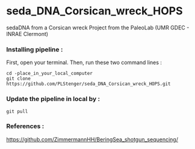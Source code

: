 # seda_DNA_Corsican_wreck_HOPS
sedaDNA from a Corsican wreck
Project from the PaleoLab (UMR GDEC - INRAE Clermont)

### Installing pipeline :

First, open your terminal. Then, run these two command lines :

    cd -place_in_your_local_computer
    git clone https://github.com/PLStenger/seda_DNA_Corsican_wreck_HOPS.git

### Update the pipeline in local by :

    git pull

### References :

https://github.com/ZimmermannHH/BeringSea_shotgun_sequencing/
